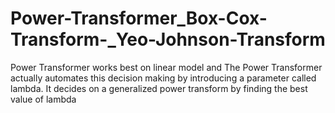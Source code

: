 # Power-Transformer_Box-Cox-Transform-_Yeo-Johnson-Transform
Power Transformer works best on linear model and The Power Transformer actually automates this decision making by introducing a parameter called lambda. It decides on a generalized power transform by finding the best value of lambda
